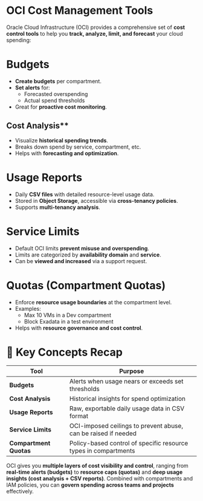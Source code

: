 # OCI Cost Management Tools

Oracle Cloud Infrastructure (OCI) provides a comprehensive set of **cost control tools** to help you **track, analyze, limit, and forecast** your cloud spending:

# **Budgets**

- **Create budgets** per compartment.    
- **Set alerts** for:
    - Forecasted overspending
    - Actual spend thresholds
- Great for **proactive cost monitoring**.
## Cost Analysis**

- Visualize **historical spending trends**.
- Breaks down spend by service, compartment, etc.
- Helps with **forecasting and optimization**.

# **Usage Reports**

- Daily **CSV files** with detailed resource-level usage data.
- Stored in **Object Storage**, accessible via **cross-tenancy policies**.
- Supports **multi-tenancy analysis**.
# Service Limits

- Default OCI limits **prevent misuse and overspending**.
- Limits are categorized by **availability domain** and **service**.
- Can be **viewed and increased** via a support request.
# Quotas (Compartment Quotas)

- Enforce **resource usage boundaries** at the compartment level.
- Examples:
    - Max 10 VMs in a Dev compartment
    - Block Exadata in a test environment
- Helps with **resource governance and cost control**.
# 🧠 Key Concepts Recap

| Tool                   | Purpose                                                         |
| ---------------------- | --------------------------------------------------------------- |
| **Budgets**            | Alerts when usage nears or exceeds set thresholds               |
| **Cost Analysis**      | Historical insights for spend optimization                      |
| **Usage Reports**      | Raw, exportable daily usage data in CSV format                  |
| **Service Limits**     | OCI-imposed ceilings to prevent abuse, can be raised if needed  |
| **Compartment Quotas** | Policy-based control of specific resource types in compartments |

OCI gives you **multiple layers of cost visibility and control**, ranging from **real-time alerts (budgets)** to **resource caps (quotas)** and **deep usage insights (cost analysis + CSV reports)**. Combined with compartments and IAM policies, you can **govern spending across teams and projects** effectively.
